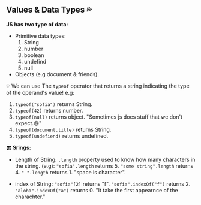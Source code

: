 ## Values & Data Types :sweat_drops:
**JS has two type of data:**
- Primitive data types:
    1. String
    2. number
    3. boolean
    4. undefind
    5. null  
- Objects (e.g document & friends).
  
💡 We can use The `typeof` operator that returns a string indicating the type of the operand's value! e.g:
 1. `typeof("sofia")` returns String.
 2. `typeof(42)` returns number.
 3. `typeof(null)` returns object. "Sometimes js does stuff that we don't expect.:sweat_smile:"
 4. `typeof(document.title)` returns String.
 5. `typeof(undefiend)` returns undefined.

:ab: **Srings:**
- Length of String:
`.length` property used to know how many characters in the string. 
(e.g):
`"sofia".length` returns 5.
`"some string".length` returns 4.
`" ".length` returns 1. "space is character".

- index of String:
`"sofia"[2]` returns "f".
`"sofia".indexOf("f")` returns 2.
`"aloha".indexOf("a")` returns 0. "It take the first appearnce of the charachter."
 





  

